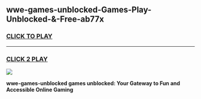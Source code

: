 
## wwe-games-unblocked-Games-Play-Unblocked-&-Free-ab77x
<h3>
<a href="https://premium76.site?title=wwe-games-unblocked&ref=24A">CLICK TO PLAY</a></h3>
<hr>

<h3>
<a href="https://premium76.site?title=wwe-games-unblocked&ref=24A">CLICK 2 PLAY</a>
  
</h3>

<a href="https://premium76.site?title=wwe-games-unblocked&ref=24A"><img src="https://clearcache.store/games.png"></a>


**wwe-games-unblocked games unblocked: Your Gateway to Fun and Accessible Online Gaming**
